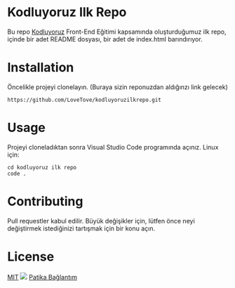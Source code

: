 # Kodluyoruz Ilk Repo
Bu repo [Kodluyoruz](https://www.kodluyoruz.org/) Front-End Eğitimi kapsamında oluşturduğumuz ilk repo, içinde bir adet README dosyası, bir adet  de index.html barındırıyor.
# Installation
Öncelikle projeyi clonelayın. (Buraya sizin reponuzdan aldığınzı link gelecek)
```
https://github.com/LoveTove/kodluyoruzilkrepo.git
```
# Usage
Projeyi cloneladıktan sonra Visual Studio Code programında açınız.
Linux için:
```
cd kodluyoruz ilk repo 
code .
```
# Contributing
Pull requestler kabul edilir. Büyük değişikler için, lütfen önce neyi değiştirmek istediğinizi tartışmak için bir konu açın.
# License
[MIT](https://choosealicense.com/licenses/mit/)
![](https://imgyukle.com/f/2022/07/23/VtB1K6.jpg)
[Patika Bağlantım](https://app.patika.dev/kaanokc)